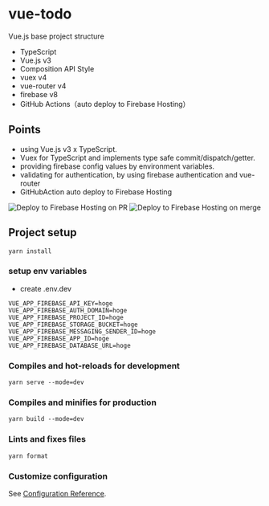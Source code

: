 
# vue-todo

Vue.js base project structure

- TypeScript
- Vue.js v3
- Composition API Style
- vuex v4
- vue-router v4
- firebase v8
- GitHub Actions（auto deploy to Firebase Hosting）

## Points
- using Vue.js v3 x TypeScript.
- Vuex for TypeScript and implements type safe commit/dispatch/getter.
- providing firebase config values by environment variables.
- validating for authentication, by using firebase authentication and vue-router
- GitHubAction auto deploy to Firebase Hosting



![Deploy to Firebase Hosting on PR](https://github.com/kichiemon/vue-todo-app/workflows/Deploy%20to%20Firebase%20Hosting%20on%20PR/badge.svg)
![Deploy to Firebase Hosting on merge](https://github.com/kichiemon/vue-todo-app/workflows/Deploy%20to%20Firebase%20Hosting%20on%20merge/badge.svg)

## Project setup
```
yarn install
```

### setup env variables

- create .env.dev

```.env.dev
VUE_APP_FIREBASE_API_KEY=hoge
VUE_APP_FIREBASE_AUTH_DOMAIN=hoge
VUE_APP_FIREBASE_PROJECT_ID=hoge
VUE_APP_FIREBASE_STORAGE_BUCKET=hoge
VUE_APP_FIREBASE_MESSAGING_SENDER_ID=hoge
VUE_APP_FIREBASE_APP_ID=hoge
VUE_APP_FIREBASE_DATABASE_URL=hoge
```

### Compiles and hot-reloads for development
```
yarn serve --mode=dev
```

### Compiles and minifies for production
```
yarn build --mode=dev
```

### Lints and fixes files
```
yarn format
```

### Customize configuration
See [Configuration Reference](https://cli.vuejs.org/config/).
